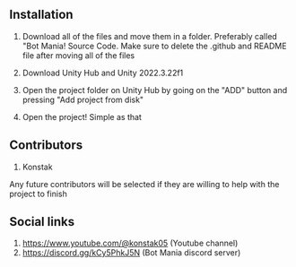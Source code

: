 ## Installation

1. Download all of the files and move them in a folder. Preferably called "Bot Mania! Source Code. Make sure to delete the .github and README file after moving all of the files

2. Download Unity Hub and Unity 2022.3.22f1

3. Open the project folder on Unity Hub by going on the "ADD" button and pressing "Add project from disk"

4. Open the project! Simple as that

## Contributors

1. Konstak

Any future contributors will be selected if they are willing to help with the project to finish

## Social links

1. https://www.youtube.com/@konstak05 (Youtube channel)
2. https://discord.gg/kCy5PhkJ5N (Bot Mania discord server)
